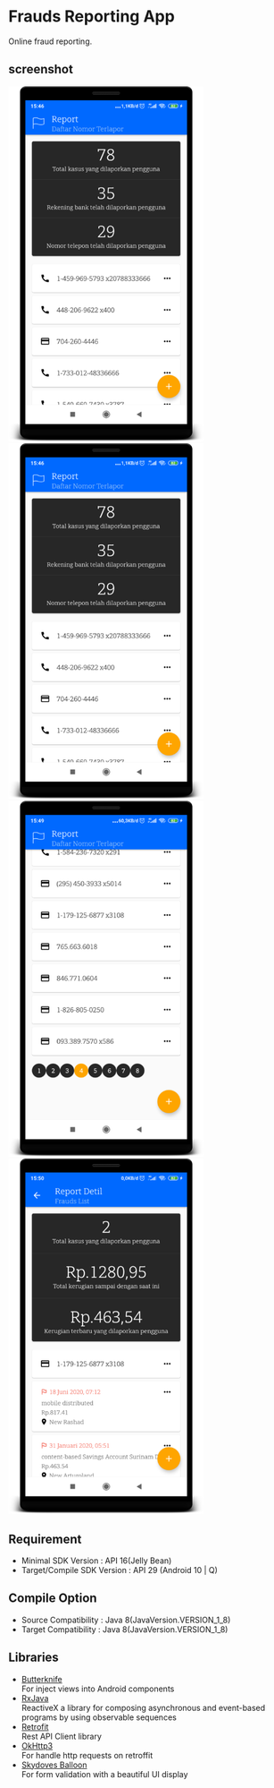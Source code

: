 # Frauds Reporting App
Online fraud reporting.
## screenshot
<img src="https://raw.githubusercontent.com/hangga/fraudsreport/master/skrinsut/1.MainPage-Report%20List.png" width="350"/><img src="https://raw.githubusercontent.com/hangga/fraudsreport/master/skrinsut/1.MainPage-Report%20List.png" width="350"/><img src="https://raw.githubusercontent.com/hangga/fraudsreport/master/skrinsut/2.Pagination.png" width="350"/><img src="https://raw.githubusercontent.com/hangga/fraudsreport/master/skrinsut/Detil%20Report%20-%20Frauds%20List.png" width="350"/>

## Requirement
* Minimal SDK Version : API 16(Jelly Bean)     
* Target/Compile SDK Version : API 29 (Android 10 | Q)

## Compile Option
* Source Compatibility : Java 8(JavaVersion.VERSION_1_8)     
* Target Compatibility : Java 8(JavaVersion.VERSION_1_8)   

## Libraries
* [Butterknife](https://github.com/JakeWharton/butterknife)   
For inject views into Android components
* [RxJava](https://github.com/ReactiveX/RxJava)   
ReactiveX a library for composing asynchronous and event-based programs by using observable sequences
* [Retrofit](https://github.com/square/retrofit)   
Rest API Client library   
* [OkHttp3](https://square.github.io/okhttp/4.x/okhttp/okhttp3/)  
For handle http requests on retroffit
* [Skydoves Balloon](https://github.com/skydoves/Balloon)   
For form validation with a beautiful UI display


